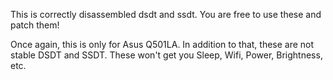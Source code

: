 This is correctly disassembled dsdt and ssdt. You are free to use these and patch them!

Once again, this is only for Asus Q501LA. In addition to that, these are not stable DSDT and SSDT. These won't get you Sleep, Wifi, Power, Brightness, etc.
